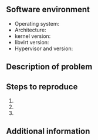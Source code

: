 <!-- See https://libvirt.org/bugs.html#how-to-file-high-quality-bug-reports -->

## Software environment
 - Operating system:
 - Architecture:
 - kernel version:
 - libvirt version:
 - Hypervisor and version:

## Description of problem

## Steps to reproduce
1.
2.
3.

## Additional information
<!-- Attach XML configs, logs, stack traces, etc. Compress the files if necessary -->
<!-- See https://libvirt.org/kbase/debuglogs.html on how to configure logging -->



<!-- The line below ensures that proper tags are added to the issue. -- >
/label ~bug
